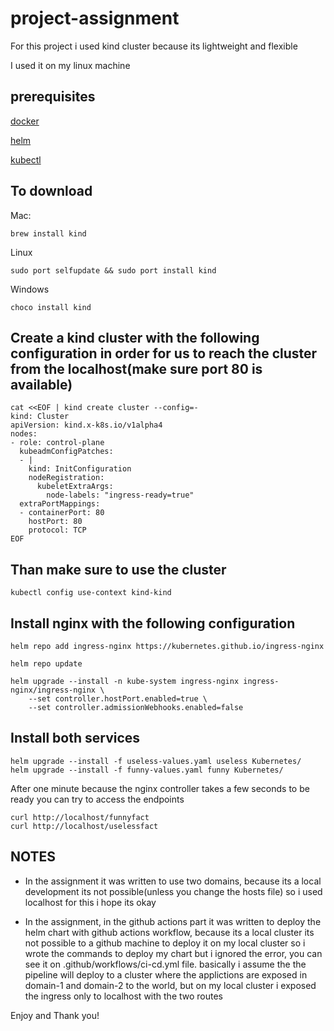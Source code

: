 # project-assignment
For this project i used kind cluster because its lightweight and flexible

I used it on my linux machine

## prerequisites
[docker](https://docs.docker.com/engine/install/)

[helm](https://helm.sh/docs/intro/install/)

[kubectl](https://kubernetes.io/docs/tasks/tools/)

## To download 

Mac:

```
brew install kind
```

Linux
```
sudo port selfupdate && sudo port install kind
```

Windows
```
choco install kind
```

## Create a kind cluster with the following configuration in order for us to reach the cluster from the localhost(make sure port 80 is available)
```
cat <<EOF | kind create cluster --config=-
kind: Cluster
apiVersion: kind.x-k8s.io/v1alpha4
nodes:
- role: control-plane
  kubeadmConfigPatches:
  - |
    kind: InitConfiguration
    nodeRegistration:
      kubeletExtraArgs:
        node-labels: "ingress-ready=true"
  extraPortMappings:
  - containerPort: 80
    hostPort: 80
    protocol: TCP
EOF
```


## Than make sure to use the cluster
```
kubectl config use-context kind-kind
```


## Install nginx with the following configuration
```
helm repo add ingress-nginx https://kubernetes.github.io/ingress-nginx

helm repo update

helm upgrade --install -n kube-system ingress-nginx ingress-nginx/ingress-nginx \
    --set controller.hostPort.enabled=true \
    --set controller.admissionWebhooks.enabled=false
```


## Install both services
```
helm upgrade --install -f useless-values.yaml useless Kubernetes/
helm upgrade --install -f funny-values.yaml funny Kubernetes/
```

After one minute because the nginx controller takes a few seconds to be ready you can try to access the endpoints

```
curl http://localhost/funnyfact
curl http://localhost/uselessfact
```


## NOTES

- In the assignment it was written to use two domains, because its a local development its not possible(unless you change the hosts file) so i used localhost for this i hope its okay

- In the assignment, in the github actions part it was written to deploy the helm chart with github actions workflow, because its a local cluster its not possible to a github machine to deploy it on my local cluster so i wrote the commands to deploy my chart but i ignored the error, you can see it on .github/workflows/ci-cd.yml file.
  basically i assume the the pipeline will deploy to a cluster where the applictions are exposed in domain-1 and domain-2 to the world, but on my local cluster i exposed the ingress only to localhost with the two routes


Enjoy and Thank you!